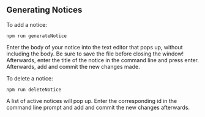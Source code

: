 ## Generating Notices

To add a notice:

```
npm run generateNotice
```

Enter the body of your notice into the text editor that pops up, without including the body. Be sure to save the file before closing the window!
Afterwards, enter the title of the notice in the command line and press enter. Afterwards, add and commit the new changes made.

To delete a notice:

```
npm run deleteNotice
```

A list of active notices will pop up. Enter the corresponding id in the command line prompt and add and commit the new changes afterwards.

